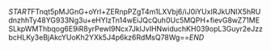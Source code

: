 $START$FTnqt5pMJGnG+oYrl+ZERnpPZgT4m1LXVbj6/iJ0iYUxIRJkUNIX5hRUdnzhhTy48YG933Ng3u+eHYIzTn14wEiJQcQuh0Uc5MQPH+fievG8wZ71MESLkpWMThbqog6E9iR8yrPewI9Ncx7JklJvIHNwiduchKH039opL3Guyr2eJzzbcHLKy3eBjAkcYUoKh2YXk5J4p6kz6RdMsQ78Wg==$END$